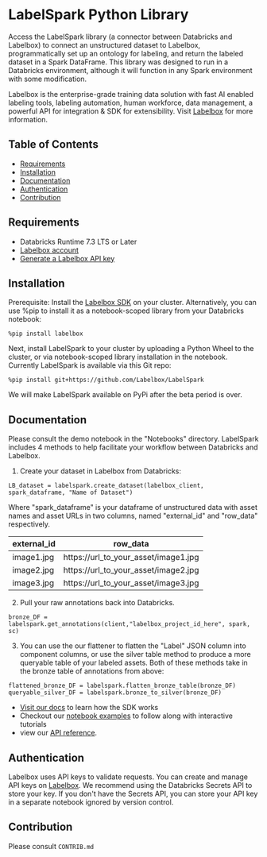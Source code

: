 # LabelSpark Python Library

Access the LabelSpark library (a connector between Databricks and Labelbox) to connect an unstructured dataset to Labelbox, programmatically set up an ontology for labeling, and return the labeled dataset in a Spark DataFrame. This library was designed to run in a Databricks environment, although it will function in any Spark environment with some modification. 

Labelbox is the enterprise-grade training data solution with fast AI enabled labeling tools, labeling automation, human workforce, data management, a powerful API for integration & SDK for extensibility. Visit [Labelbox](http://labelbox.com/) for more information.


## Table of Contents

* [Requirements](#requirements)
* [Installation](#installation)
* [Documentation](#documentation)
* [Authentication](#authentication)
* [Contribution](#contribution)

## Requirements

* Databricks Runtime 7.3 LTS or Later
* [Labelbox account](http://app.labelbox.com/)
* [Generate a Labelbox API key](https://labelbox.com/docs/api/getting-started#create_api_key)

## Installation

Prerequisite: Install the [Labelbox SDK](https://pypi.org/project/labelbox/) on your cluster. Alternatively, you can use %pip to install it as a notebook-scoped library from your Databricks notebook: 

```
%pip install labelbox
```

Next, install LabelSpark to your cluster by uploading a Python Wheel to the cluster, or via notebook-scoped library installation in the notebook. Currently LabelSpark is available via this Git repo: 

```
%pip install git+https://github.com/Labelbox/LabelSpark
```
We will make LabelSpark available on PyPi after the beta period is over. 

## Documentation

Please consult the demo notebook in the "Notebooks" directory. LabelSpark includes 4 methods to help facilitate your workflow between Databricks and Labelbox. 

1. Create your dataset in Labelbox from Databricks: 

```
LB_dataset = labelspark.create_dataset(labelbox_client, spark_dataframe, "Name of Dataset")
```
Where "spark_dataframe" is your dataframe of unstructured data with asset names and asset URLs in two columns, named "external_id" and "row_data" respectively. 

| external_id | row_data                             |
|-------------|--------------------------------------|
| image1.jpg  | https://url_to_your_asset/image1.jpg |
| image2.jpg  | https://url_to_your_asset/image2.jpg |
| image3.jpg  | https://url_to_your_asset/image3.jpg |

2. Pull your raw annotations back into Databricks. 
```
bronze_DF = labelspark.get_annotations(client,"labelbox_project_id_here", spark, sc) 
```

3. You can use the our flattener to flatten the "Label" JSON column into component columns, or use the silver table method to produce a more queryable table of your labeled assets. Both of these methods take in the bronze table of annotations from above: 

```
flattened_bronze_DF = labelspark.flatten_bronze_table(bronze_DF)
queryable_silver_DF = labelspark.bronze_to_silver(bronze_DF)
```

* [Visit our docs](https://labelbox.com/docs/python-api) to learn how the SDK works
* Checkout our [notebook examples](examples/) to follow along with interactive tutorials
* view our [API reference](https://labelbox.com/docs/python-api/api-reference).

## Authentication

Labelbox uses API keys to validate requests. You can create and manage API keys on [Labelbox](https://app.labelbox.com/account/api-keys). We recommend using the Databricks Secrets API to store your key. If you don't have the Secrets API, you can store your API key in a separate notebook ignored by version control. 


## Contribution
Please consult `CONTRIB.md`


